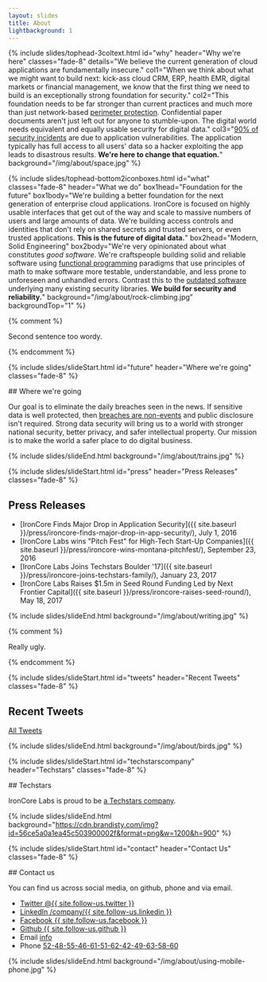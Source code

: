 ```yaml
---
layout: slides
title: About
lightbackground: 1
---
```


{% include slides/tophead-3coltext.html
  id="why"
  header="Why we're here"
  classes="fade-8"
  details="We believe the current generation of cloud applications are fundamentally insecure."
  col1="When we think about what we might want to build next: kick-ass cloud CRM, ERP, health EMR, digital markets or financial management, we know that the first thing we need to build is an exceptionally strong foundation for security."
  col2="This foundation needs to be far stronger than current practices and much more than just network-based [perimeter protection][perimsec].  Confidential paper documents aren't just left out for anyone to stumble-upon.  The digital world needs equivalent and equally usable security for digital data."
  col3="[90% of security incidents][worseningsecurity] are due to application vulnerabilities. The application typically has full access to all users' data so a hacker exploiting the app leads to disastrous results. **We're here to change that equation.**"
  background="/img/about/space.jpg"
%}


{% include slides/tophead-bottom2iconboxes.html
  id="what"
  classes="fade-8"
  header="What we do"
  box1head="Foundation for the future"
  box1body="We're building a better foundation for the next generation of enterprise cloud applications. IronCore is focused on highly usable interfaces that get out of the way and scale to massive numbers of users and large amounts of data. We're building access controls and identities that don't rely on shared secrets and trusted servers, or even trusted applications. **This is the future of digital data.**"
  box2head="Modern, Solid Engineering"
  box2body="We're very opinionated about what constitutes _good software_. We're craftspeople building solid and reliable software using [functional programming][funcprog] paradigms that use principles of math to make software more testable, understandable, and less prone to unforeseen and unhandled errors. Contrast this to the [outdated software][shoddysoftware] underlying many existing security libraries. **We build for security and reliability.**"
  background="/img/about/rock-climbing.jpg"
  backgroundTop="1"
%}


{% comment %}

Second sentence too wordy.

{% endcomment %}

{% include slides/slideStart.html id="future" header="Where we're going" classes="fade-8" %}
<div markdown="1">
## Where we're going

Our goal is to eliminate the daily breaches seen in the news. If sensitive data is well protected, then [breaches are non-events][breachdisclosure] and public disclosure isn't required. Strong data security will bring us to a world with stronger national security, better privacy, and safer intellectual property. Our mission is to make the world a safer place to do digital business.

</div>
{% include slides/slideEnd.html background="/img/about/trains.jpg" %}


{% include slides/slideStart.html id="press" header="Press Releases" classes="fade-8" %}
<div markdown="1">

## Press Releases

* [IronCore Finds Major Drop in Application Security]({{ site.baseurl }}/press/ironcore-finds-major-drop-in-app-security/), July 1, 2016
* [IronCore Labs wins "Pitch Fest" for High-Tech Start-Up Companies]({{ site.baseurl }}/press/ironcore-wins-montana-pitchfest/), September 23, 2016
* [IronCore Labs Joins Techstars Boulder '17]({{ site.baseurl }}/press/ironcore-joins-techstars-family/), January 23, 2017
* [IronCore Labs Raises $1.5m in Seed Round Funding Led by Next Frontier Capital]({{ site.baseurl }}/press/ironcore-raises-seed-round/), May 18, 2017

</div>
{% include slides/slideEnd.html background="/img/about/writing.jpg" %}


{% comment %}

Really ugly.

{% endcomment %}

{% include slides/slideStart.html id="tweets" header="Recent Tweets" classes="fade-8" %}

<h2 class="ae-1">Recent Tweets</h2>
<div id="twitter-latest" class="ae-2"></div>
<div class="center">
  <a href="https://twitter.com/ironcorelabs" class="button round uppercase deepRed ae-5 fromCenter cropBottom">All Tweets</a>
</div>

{% include slides/slideEnd.html background="/img/about/birds.jpg" %}


{% include slides/slideStart.html id="techstarscompany" header="Techstars" classes="fade-8" %}
<div markdown="1">
## Techstars

IronCore Labs is proud to be [a Techstars company](http://techstars.com).
</div>

{% include slides/slideEnd.html background="https://cdn.brandisty.com/img?id=56ce5a0a1ea45c503900002f&format=png&w=1200&h=900" %}

{% include slides/slideStart.html id="contact" header="Contact Us" classes="fade-8" %}
<div markdown="1">
## Contact us

You can find us across social media, on github, phone and via email.

<ul class="contactButtons">
  <li class="ae-1 fromLeft">
    <a href="https://twitter.com/{{ site.follow-us.twitter }}">
      <i class="fa fa-twitter"></i>
      <span class="contactLabel">Twitter</span>
      <span class="contactAddress">@{{ site.follow-us.twitter }}</span>
    </a>
  </li>
  <li class="ae-2 fromLeft">
    <a href="https://linkedin.com/company/{{ site.follow-us.linkedin }}">
      <i class="fa fa-linkedin"></i>
      <span class="contactLabel">LinkedIn</span>
    <span class="contactAddress">/company/{{ site.follow-us.linkedin }}</span></a>
  </li>
  <li class="ae-3 fromLeft">
    <a href="https://facebook.com/{{ site.follow-us.facebook }}">
    <i class="fa fa-facebook"></i>
    <span class="contactLabel">Facebook</span>
    <span class="contactAddress">{{ site.follow-us.facebook }}</span></a>
  </li>
  <li class="ae-4 fromLeft">
    <a href="https://github.com/{{ site.follow-us.github }}">
    <i class="fa fa-github"></i>
    <span class="contactLabel">Github</span>
    <span class="contactAddress">{{ site.follow-us.github }}</span></a>
  </li>
  <li class="ae-5 fromLeft">
    <i class="fa fa-envelope"></i>
    <span class="contactLabel">Email</span>
    <span class="contactAddress"><a href="" class="contactemail">info</a></span>
  </li>
  <li class="ae-6 fromLeft">
    <i class="fa fa-phone"></i>
    <span class="contactLabel">Phone</span>
    <span class="contactAddress"><a href="" class="contacttel">52-48-55-46-61-51-62-42-49-63-58-60</a></span>
  </li>
</ul>

</div>
{% include slides/slideEnd.html background="/img/about/using-mobile-phone.jpg" %}



[perimsec]: https://blog.ironcorelabs.com/the-inevitable-demise-of-perimeter-security-9863ef372294
[worseningsecurity]: https://blog.ironcorelabs.com/the-worsening-state-of-application-security-c50a49f00652
[funcprog]: https://en.wikipedia.org/wiki/Functional_programming
[breachdisclosure]: https://blog.ironcorelabs.com/breach-disclosure-laws-and-consequences-f7e14edca29e
[shoddysoftware]: http://queue.acm.org/detail.cfm?id=2602816
